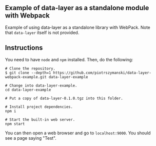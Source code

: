 Example of data-layer as a standalone module with Webpack
---------------------------------------------------------

Example of using data-layer as a standalone library with WebPack.
Note that `data-layer` itself is not provided.

## Instructions

You need to have `node` and `npm` installed. Then, do the following:

```
# Clone the repository.
$ git clone --depth=1 https://github.com/piotrszymanski/data-layer-webpack-example.git data-layer-example

# Change into data-layer-example.
cd data-layer-example

# Put a copy of data-layer-0.1.0.tgz into this folder.

# Install project dependencies.
npm i

# Start the built-in web server.
npm start
```

You can then open a web browser and go to `localhost:9000`. You should see a page saying "Test".

